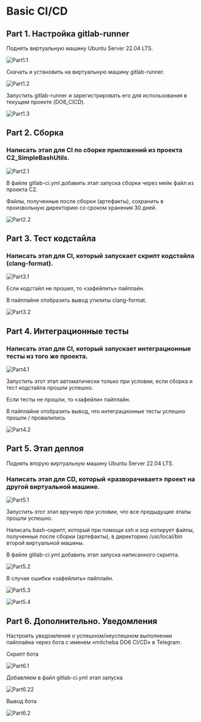 # Basic CI/CD

## Part 1. Настройка gitlab-runner

Поднять виртуальную машину Ubuntu Server 22.04 LTS.

![Part1.1](screenshot/part1/part1.1.png)

Скачать и установить на виртуальную машину gitlab-runner.

![Part1.2](screenshot/part1/part1.2.png)

Запустить gitlab-runner и зарегистрировать его для использования в текущем проекте (DO6_CICD).

![Part1.3](screenshot/part1/part1.3.png)

## Part 2. Сборка

### Написать этап для CI по сборке приложений из проекта C2_SimpleBashUtils.

![Part2.1](screenshot/part2/part2.1.png)

В файле gitlab-ci.yml добавить этап запуска сборки через мейк файл из проекта C2.

Файлы, полученные после сборки (артефакты), сохранить в произвольную директорию со сроком хранения 30 дней.

![Part2.2](screenshot/part2/part2.2.png)

## Part 3. Тест кодстайла

### Написать этап для CI, который запускает скрипт кодстайла (clang-format).

![Part3.1](screenshot/part3/part3.1.png)

Если кодстайл не прошел, то «зафейлить» пайплайн.

В пайплайне отобразить вывод утилиты clang-format.

![Part3.2](screenshot/part3/part3.2.png)

## Part 4. Интеграционные тесты

### Написать этап для CI, который запускает интеграционные тесты из того же проекта.

![Part4.1](screenshot/part4/part4.1.png)

Запустить этот этап автоматически только при условии, если сборка и тест кодстайла прошли успешно.

Если тесты не прошли, то «зафейли» пайплайн.

В пайплайне отобразить вывод, что интеграционные тесты успешно прошли / провалились

![Part4.2](screenshot/part4/part4.2.png)

## Part 5. Этап деплоя

Поднять вторую виртуальную машину Ubuntu Server 22.04 LTS.

### Написать этап для CD, который «разворачивает» проект на другой виртуальной машине.

![Part5.1](screenshot/part5/part5.1.png)

Запустить этот этап вручную при условии, что все предыдущие этапы прошли успешно.

Написать bash-скрипт, который при помощи ssh и scp копирует файлы, полученные после сборки (артефакты), в директорию /usr/local/bin второй виртуальной машины.

В файле gitlab-ci.yml добавить этап запуска написанного скрипта.

![Part5.2](screenshot/part5/part5.2.png)

В случае ошибки «зафейлить» пайплайн.

![Part5.3](screenshot/part5/part5.3.png)

![Part5.4](screenshot/part5/part5.4.png)

## Part 6. Дополнительно. Уведомления

Настроить уведомления о успешном/неуспешном выполнении пайплайна через бота с именем «mitcheba DO6 CI/CD» в Telegram.

Скрипт бота

![Part6.1](screenshot/part6/part6.1.png)

Добавляем в файл gitlab-ci.yml этап запуска

![Part6.22](screenshot/part6/part6.22.png)

Вывод бота

![Part6.2](screenshot/part6/part6.2.png)
